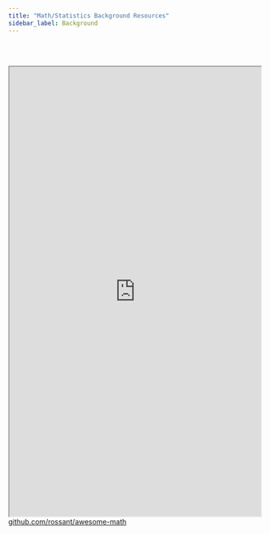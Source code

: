 ```yaml
---
title: "Math/Statistics Background Resources"
sidebar_label: Background
---
```

<br></br>
<iframe src="https://awesomerank.github.io/lists/rossant/awesome-math#awesome-math--87749" width="100%" height="900" title="CSS Stacking, Absolute 1"></iframe>
<figcaption><a href = "https://github.com/rossant/awesome-math">github.com/rossant/awesome-math</a></figcaption>
